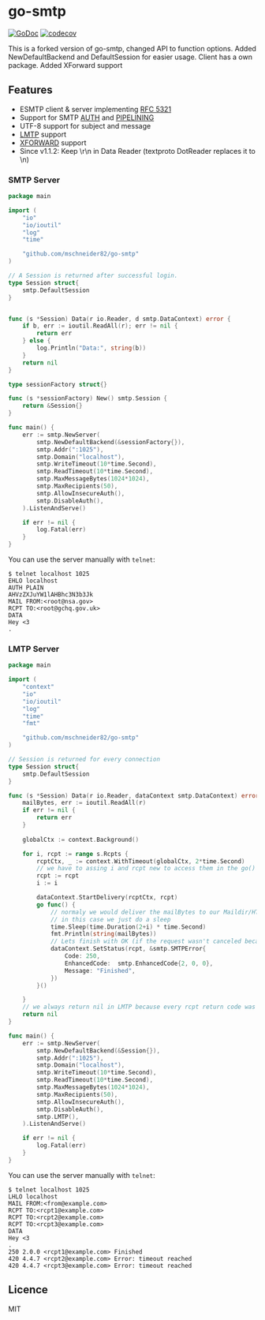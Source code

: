 # go-smtp

[![GoDoc](https://godoc.org/github.com/mschneider82/go-smtp?status.svg)](https://godoc.org/github.com/mschneider82/go-smtp)
[![codecov](https://codecov.io/gh/mschneider82/go-smtp/branch/master/graph/badge.svg)](https://codecov.io/gh/mschneider82/go-smtp)

This is a forked version of go-smtp, changed API to function options.
Added NewDefaultBackend and DefaultSession for easier usage.
Client has a own package. Added XForward support

## Features

* ESMTP client & server implementing [RFC 5321](https://tools.ietf.org/html/rfc5321)
* Support for SMTP [AUTH](https://tools.ietf.org/html/rfc4954) and [PIPELINING](https://tools.ietf.org/html/rfc2920)
* UTF-8 support for subject and message
* [LMTP](https://tools.ietf.org/html/rfc2033) support
* [XFORWARD](http://www.postfix.org/XFORWARD_README.html) support
* Since v1.1.2: Keep \r\n in Data Reader (textproto DotReader replaces it to \n)

### SMTP Server

```go
package main

import (
	"io"
	"io/ioutil"
	"log"
	"time"

	"github.com/mschneider82/go-smtp"
)

// A Session is returned after successful login.
type Session struct{
	smtp.DefaultSession
}


func (s *Session) Data(r io.Reader, d smtp.DataContext) error {
	if b, err := ioutil.ReadAll(r); err != nil {
		return err
	} else {
		log.Println("Data:", string(b))
	}
	return nil
}

type sessionFactory struct{}

func (s *sessionFactory) New() smtp.Session {
	return &Session{}
}

func main() {
	err := smtp.NewServer(
		smtp.NewDefaultBackend(&sessionFactory{}),
		smtp.Addr(":1025"),
		smtp.Domain("localhost"),
		smtp.WriteTimeout(10*time.Second),
		smtp.ReadTimeout(10*time.Second),
		smtp.MaxMessageBytes(1024*1024),
		smtp.MaxRecipients(50),
		smtp.AllowInsecureAuth(),
		smtp.DisableAuth(),
	).ListenAndServe()

	if err != nil {
		log.Fatal(err)
	}
}
```

You can use the server manually with `telnet`:
```
$ telnet localhost 1025
EHLO localhost
AUTH PLAIN
AHVzZXJuYW1lAHBhc3N3b3Jk
MAIL FROM:<root@nsa.gov>
RCPT TO:<root@gchq.gov.uk>
DATA
Hey <3
.
```

### LMTP Server

```go
package main

import (
	"context"
	"io"
	"io/ioutil"
	"log"
	"time"
	"fmt"

	"github.com/mschneider82/go-smtp"
)

// Session is returned for every connection
type Session struct{
	smtp.DefaultSession
}

func (s *Session) Data(r io.Reader, dataContext smtp.DataContext) error {
	mailBytes, err := ioutil.ReadAll(r)
	if err != nil {
		return err
	} 
	
	globalCtx := context.Background()

	for i, rcpt := range s.Rcpts {
		rcptCtx, _ := context.WithTimeout(globalCtx, 2*time.Second)
		// we have to assing i and rcpt new to access them in the go() routine
		rcpt := rcpt
		i := i

		dataContext.StartDelivery(rcptCtx, rcpt)
		go func() {
			// normaly we would deliver the mailBytes to our Maildir/HTTP backend
			// in this case we just do a sleep 
			time.Sleep(time.Duration(2+i) * time.Second)
			fmt.Println(string(mailBytes))
            // Lets finish with OK (if the request wasn't canceled because of the ctx timeout)
			dataContext.SetStatus(rcpt, &smtp.SMTPError{
				Code: 250,
				EnhancedCode:  smtp.EnhancedCode{2, 0, 0},
				Message: "Finished",
			})
		}()

	}
	// we always return nil in LMTP because every rcpt return code was set with dataContext.SetStatus()
	return nil
}

func main() {
	err := smtp.NewServer(
		smtp.NewDefaultBackend(&Session{}),
		smtp.Addr(":1025"),
		smtp.Domain("localhost"),
		smtp.WriteTimeout(10*time.Second),
		smtp.ReadTimeout(10*time.Second),
		smtp.MaxMessageBytes(1024*1024),
		smtp.MaxRecipients(50),
		smtp.AllowInsecureAuth(),
		smtp.DisableAuth(),
		smtp.LMTP(),
	).ListenAndServe()

	if err != nil {
		log.Fatal(err)
	}
}
```

You can use the server manually with `telnet`:
```
$ telnet localhost 1025
LHLO localhost
MAIL FROM:<from@example.com>
RCPT TO:<rcpt1@example.com>
RCPT TO:<rcpt2@example.com>
RCPT TO:<rcpt3@example.com>
DATA
Hey <3
.
250 2.0.0 <rcpt1@example.com> Finished
420 4.4.7 <rcpt2@example.com> Error: timeout reached
420 4.4.7 <rcpt3@example.com> Error: timeout reached
```


## Licence

MIT
